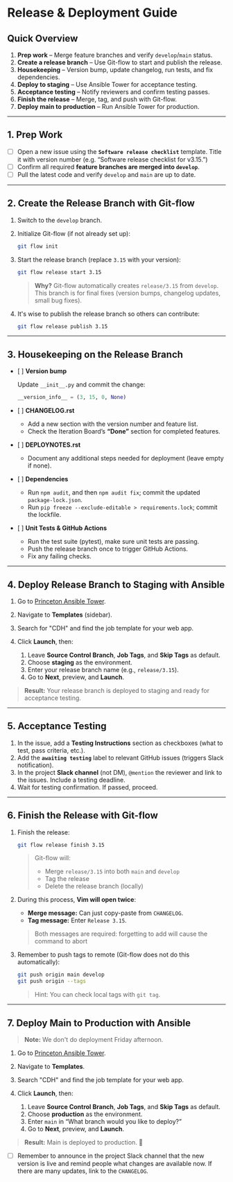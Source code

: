 # **Release & Deployment Guide**

## **Quick Overview**

1. **Prep work** – Merge feature branches and verify `develop`/`main` status.
2. **Create a release branch** – Use Git-flow to start and publish the release.
3. **Housekeeping** – Version bump, update changelog, run tests, and fix dependencies.
4. **Deploy to staging** – Use Ansible Tower for acceptance testing.
5. **Acceptance testing** – Notify reviewers and confirm testing passes.
6. **Finish the release** – Merge, tag, and push with Git-flow.
7. **Deploy main to production** – Run Ansible Tower for production.

---

## **1. Prep Work**

* [ ] Open a new issue using the **`Software release checklist`** template. Title it with version number (e.g. “Software release checklist for v3.15.”)
* [ ] Confirm all required **feature branches are merged into `develop`**.
* [ ] Pull the latest code and verify `develop` and `main` are up to date.

---

## **2. Create the Release Branch with Git-flow**

1. Switch to the `develop` branch.
2. Initialize Git-flow (if not already set up):
   
   ```bash
   git flow init
   ```
3. Start the release branch (replace `3.15` with your version):

   ```bash
   git flow release start 3.15
   ```
   > **Why?** Git-flow automatically creates `release/3.15` from `develop`. This branch is for final fixes (version bumps, changelog updates, small bug fixes).

4. It's wise to publish the release branch so others can contribute:

   ```bash
   git flow release publish 3.15
   ```



---

## **3. Housekeeping on the Release Branch**

* \[ ] **Version bump**

   Update `__init__.py` and commit the change:

  ```python
  __version_info__ = (3, 15, 0, None)
  ```

* \[ ] **CHANGELOG.rst**

  - Add a new section with the version number and feature list.
  - Check the Iteration Board’s **“Done”** section for completed features.

* \[ ] **DEPLOYNOTES.rst**

    - Document any additional steps needed for deployment (leave empty if none).

* \[ ] **Dependencies**

    - Run `npm audit`, and then `npm audit fix`; commit the updated `package-lock.json`.
    - Run `pip freeze --exclude-editable > requirements.lock`; commit the lockfile.


* \[ ] **Unit Tests & GitHub Actions**

  - Run the test suite (pytest), make sure unit tests are passing.
  - Push the release branch once to trigger GitHub Actions.
  - Fix any failing checks.

---

## **4. Deploy Release Branch to Staging with Ansible**

1. Go to [Princeton Ansible Tower](https://ansible-tower.princeton.edu/#/home).
2. Navigate to **Templates** (sidebar).
3. Search for "CDH" and find the job template for your web app.
4. Click **Launch**, then:

    1. Leave **Source Control Branch**, **Job Tags**, and **Skip Tags** as default.
    2. Choose **staging** as the environment.
    3. Enter your release branch name (e.g., `release/3.15`).
    4. Go to **Next**, preview, and **Launch**.

> **Result:** Your release branch is deployed to staging and ready for acceptance testing.

---

## **5. Acceptance Testing**

1. In the issue, add a **Testing Instructions** section as checkboxes (what to test, pass criteria, etc.).
2. Add the **`awaiting testing`** label to relevant GitHub issues (triggers Slack notification).
3. In the project **Slack channel** (not DM), `@mention` the reviewer and link to the issues.
  Include a testing deadline.
4. Wait for testing confirmation. If passed, proceed.

---

## **6. Finish the Release with Git-flow**

1. Finish the release:

    ```bash
    git flow release finish 3.15
    ```

    > Git-flow will:
    >
    > * Merge `release/3.15` into both `main` and `develop`
    > * Tag the release
    > * Delete the release branch (locally)

2. During this process, **Vim will open twice**:

    * **Merge message:** Can just copy-paste from `CHANGELOG`.
    * **Tag message:** Enter `Release 3.15`.

    > Both messages are required: forgetting to add will cause the command to abort

3. Remember to push tags to remote (Git-flow does not do this automatically):

    ```bash
    git push origin main develop
    git push origin --tags
    ```

    > Hint: You can check local tags with `git tag`.

---

## **7. Deploy Main to Production with Ansible**

> **Note:** We don't do deployment Friday afternoon.

1. Go to [Princeton Ansible Tower](https://ansible-tower.princeton.edu/#/home).
2. Navigate to **Templates**.
3. Search "CDH" and find the job template for your web app.
4. Click **Launch**, then:

    1. Leave **Source Control Branch**, **Job Tags**, and **Skip Tags** as default.
    2. Choose **production** as the environment.
    3. Enter `main` in “What branch would you like to deploy?”
    4. Go to **Next**, preview, and **Launch**.

> **Result:** Main is deployed to production. 🎉

* [ ] Remember to announce in the project Slack channel that the new version is live and remind people what changes are available now. If there are many updates, link to the `CHANGELOG`. 

